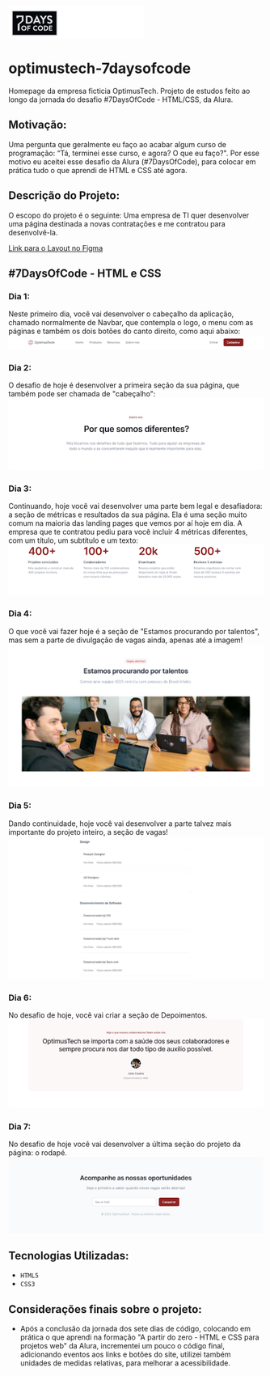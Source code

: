 <img src="/src/img/challenge/7daysofcode.png">


# optimustech-7daysofcode
Homepage da empresa ficticia OptimusTech. Projeto de estudos feito ao longo da jornada do desafio #7DaysOfCode - HTML/CSS, da Alura.

## Motivação:
Uma pergunta que geralmente eu faço ao acabar algum curso de programação: “Tá, terminei esse curso, e agora? O que eu faço?". Por esse motivo eu aceitei esse desafio da Alura (#7DaysOfCode), para colocar em prática tudo o que aprendi de HTML e CSS até agora.

## Descrição do Projeto:
O escopo do projeto é o seguinte: Uma empresa de TI quer desenvolver uma página destinada a novas contratações e me contratou para desenvolvê-la.

[Link para o Layout no Figma](https://www.figma.com/file/mm3MLozvUDGhDRTxSLlGL5/7daysOfCode-HTML-CSS?type=design&node-id=0-1&mode=design&t=MYQEZ9Vi4ROEVx7A-0)

## #7DaysOfCode - HTML e CSS

### Dia 1:
Neste primeiro dia, você vai desenvolver o cabeçalho da aplicação, chamado normalmente de Navbar, que contempla o logo, o menu com as páginas e também os dois botões do canto direito, como aqui abaixo:
<img src="/src/img/challenge/navbar.png">

### Dia 2:
O desafio de hoje é desenvolver a primeira seção da sua página, que também pode ser chamada de "cabeçalho":
<img src="/src/img/challenge/header.png">

### Dia 3:
Continuando, hoje você vai desenvolver uma parte bem legal e desafiadora: a seção de métricas e resultados da sua página. Ela é uma seção muito comum na maioria das landing pages que vemos por aí hoje em dia.
A empresa que te contratou pediu para você incluir 4 métricas diferentes, com um título, um subtítulo e um texto:
<img src="/src/img/challenge/metrics.png">

### Dia 4:
O que você vai fazer hoje é a seção de "Estamos procurando por talentos", mas sem a parte de divulgação de vagas ainda, apenas até a imagem!
<img src="/src/img/challenge/talents.png">

### Dia 5:
Dando continuidade, hoje você vai desenvolver a parte talvez mais importante do projeto inteiro, a seção de vagas!
<img src="/src/img/challenge/vacancies.png">

### Dia 6:
No desafio de hoje, você vai criar a seção de Depoimentos.
<img src="/src/img/challenge/review.png">

### Dia 7:
No desafio de hoje você vai desenvolver a última seção do projeto da página: o rodapé.
<img src="/src/img/challenge/footer.png">

## Tecnologias Utilizadas:
- ``HTML5``
- ``CSS3``

## Considerações finais sobre o projeto:
- Após a conclusão da jornada dos sete dias de código, colocando em prática o que aprendi na formação "A partir do zero - HTML e CSS para projetos web" da Alura, incrementei um pouco o código final, adicionando eventos aos links e botões do site, utilizei também unidades de medidas relativas, para melhorar a acessibilidade.
